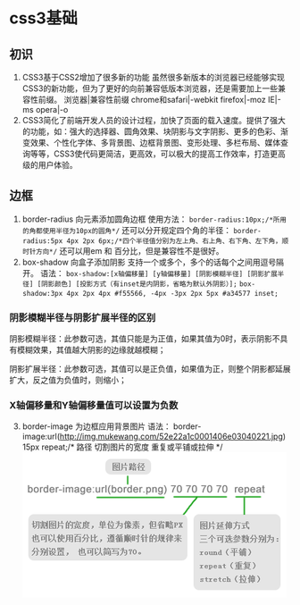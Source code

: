 # css3基础
## 初识
1. CSS3基于CSS2增加了很多新的功能
虽然很多新版本的浏览器已经能够实现CSS3的新功能，但为了更好的向前兼容低版本浏览器，还是需要加上一些兼容性前缀。
浏览器|兼容性前缀
chrome和safari|-webkit
firefox|-moz
IE|-ms
opera|-o
2. CSS3简化了前端开发人员的设计过程，加快了页面的载入速度。提供了强大的功能，如：强大的选择器、圆角效果、块阴影与文字阴影、更多的色彩、渐变效果、个性化字体、多背景图、边框背景图、变形处理、多栏布局、媒体查询等等，CSS3使代码更简洁，更高效，可以极大的提高工作效率，打造更高级的用户体验。
## 边框
1. border-radius 向元素添加圆角边框
使用方法：
`
border-radius:10px;/*所用的角都使用半径为10px的圆角*/
`
还可以分开规定四个角的半径：
`
border-radius:5px 4px 2px 6px;/*四个半径值分别为左上角、右上角、右下角、左下角，顺时针方向*/
`
还可以用em 和 百分比，但是兼容性不是很好。
2. box-shadow 向盒子添加阴影
支持一个或多个，多个的话每个之间用逗号隔开。
语法：
`
box-shadow:[x轴偏移量] [y轴偏移量] [阴影模糊半径] [阴影扩展半径] [阴影颜色] [投影方式（有inset是内阴影，省略为默认外阴影）];
`
`
box-shadow:3px 4px 2px 4px #f55566, -4px -3px 2px 5px #a34577 inset;
`
### 阴影模糊半径与阴影扩展半径的区别

阴影模糊半径：此参数可选，其值只能是为正值，如果其值为0时，表示阴影不具有模糊效果，其值越大阴影的边缘就越模糊；

阴影扩展半径：此参数可选，其值可以是正负值，如果值为正，则整个阴影都延展扩大，反之值为负值时，则缩小；

### X轴偏移量和Y轴偏移量值可以设置为负数
3. border-image 为边框应用背景图片
语法：
border-image:url(http://img.mukewang.com/52e22a1c0001406e03040221.jpg) 15px repeat;/* 路径 切割图片的宽度 重复或平铺或拉伸 */
![图片我是](./img/borderimage.png)
